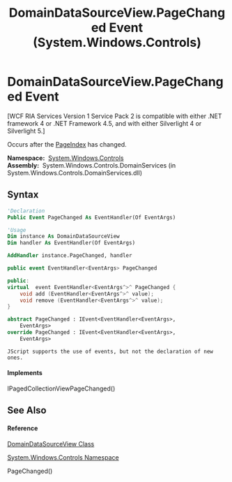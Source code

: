 ﻿---
title: DomainDataSourceView.PageChanged Event (System.Windows.Controls)
TOCTitle: PageChanged Event
ms:assetid: E:System.Windows.Controls.DomainDataSourceView.PageChanged
ms:mtpsurl: https://msdn.microsoft.com/en-us/library/system.windows.controls.domaindatasourceview.pagechanged(v=VS.91)
ms:contentKeyID: 28755209
ms.date: 01/27/2012
mtps_version: v=VS.91
f1_keywords:
- System.Windows.Controls.DomainDataSourceView.PageChanged
dev_langs:
- CSharp
- JScript
- VB
- FSharp
- c++
api_location:
- System.Windows.Controls.DomainServices.dll
api_name:
- System.Windows.Controls.DomainDataSourceView.add_PageChanged
- System.Windows.Controls.DomainDataSourceView.PageChanged
- System.Windows.Controls.DomainDataSourceView.remove_PageChanged
api_type:
- Managed
topic_type:
- apiref
- kbSyntax
product_family_name: VS
ROBOTS: INDEX,FOLLOW
---

# DomainDataSourceView.PageChanged Event

\[WCF RIA Services Version 1 Service Pack 2 is compatible with either .NET framework 4 or .NET Framework 4.5, and with either Silverlight 4 or Silverlight 5.\]

Occurs after the [PageIndex](ff423063\(v=vs.91\).md) has changed.

**Namespace:**  [System.Windows.Controls](ms590941\(v=vs.91\).md)  
**Assembly:**  System.Windows.Controls.DomainServices (in System.Windows.Controls.DomainServices.dll)

## Syntax

``` vb
'Declaration
Public Event PageChanged As EventHandler(Of EventArgs)
```

``` vb
'Usage
Dim instance As DomainDataSourceView
Dim handler As EventHandler(Of EventArgs)

AddHandler instance.PageChanged, handler
```

``` csharp
public event EventHandler<EventArgs> PageChanged
```

``` c++
public:
virtual  event EventHandler<EventArgs^>^ PageChanged {
    void add (EventHandler<EventArgs^>^ value);
    void remove (EventHandler<EventArgs^>^ value);
}
```

``` fsharp
abstract PageChanged : IEvent<EventHandler<EventArgs>,
    EventArgs>
override PageChanged : IEvent<EventHandler<EventArgs>,
    EventArgs>
```

``` jscript
JScript supports the use of events, but not the declaration of new ones.
```

#### Implements

IPagedCollectionViewPageChanged()  

## See Also

#### Reference

[DomainDataSourceView Class](ff422675\(v=vs.91\).md)

[System.Windows.Controls Namespace](ms590941\(v=vs.91\).md)

PageChanged()

